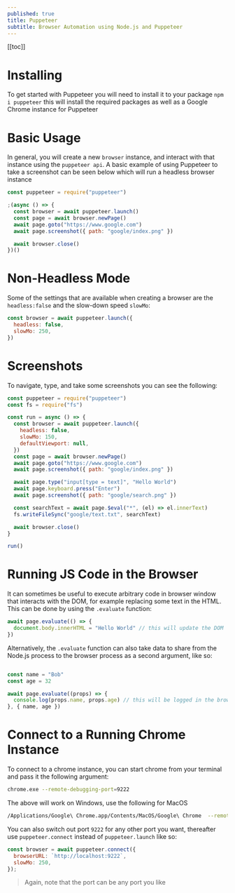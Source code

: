 ```yaml
---
published: true
title: Puppeteer
subtitle: Browser Automation using Node.js and Puppeteer
---
```


[[toc]]

# Installing

To get started with Puppeteer you will need to install it to your package `npm i puppeteer` this will install the required packages as well as a Google Chrome instance for Puppeteer

# Basic Usage

In general, you will create a new `browser` instance, and interact with that instance using the `puppeteer api`. A basic example of using Puppeteer to take a screenshot can be seen below which will run a headless browser instance

```js
const puppeteer = require("puppeteer")

;(async () => {
  const browser = await puppeteer.launch()
  const page = await browser.newPage()
  await page.goto("https://www.google.com")
  await page.screenshot({ path: "google/index.png" })

  await browser.close()
})()
```

# Non-Headless Mode

Some of the settings that are available when creating a browser are the `headless:false` and the slow-down speed `slowMo`:

```js
const browser = await puppeteer.launch({
  headless: false,
  slowMo: 250,
})
```

# Screenshots

To navigate, type, and take some screenshots you can see the following:

```js
const puppeteer = require("puppeteer")
const fs = require("fs")

const run = async () => {
  const browser = await puppeteer.launch({
    headless: false,
    slowMo: 150,
    defaultViewport: null,
  })
  const page = await browser.newPage()
  await page.goto("https://www.google.com")
  await page.screenshot({ path: "google/index.png" })

  await page.type("input[type = text]", "Hello World")
  await page.keyboard.press("Enter")
  await page.screenshot({ path: "google/search.png" })

  const searchText = await page.$eval("*", (el) => el.innerText)
  fs.writeFileSync("google/text.txt", searchText)

  await browser.close()
}

run()
```

# Running JS Code in the Browser

It can sometimes be useful to execute arbitrary code in browser window that interacts with the DOM, for example replacing some text in the HTML. This can be done by using the `.evaluate` function:

```js
await page.evaluate(() => {
  document.body.innerHTML = "Hello World" // this will update the DOM
})
```

Alternatively, the `.evaluate` function can also take data to share from the Node.js process to the browser process as a second argument, like so:

```js

const name = "Bob"
const age = 32

await page.evaluate((props) => {
  console.log(props.name, props.age) // this will be logged in the browser console
}, { name, age })
```

# Connect to a Running Chrome Instance

To connect to a chrome instance, you can start chrome from your terminal and pass it the following argument:

```sh
chrome.exe --remote-debugging-port=9222
```

The above will work on Windows, use the following for MacOS

```sh
/Applications/Google\ Chrome.app/Contents/MacOS/Google\ Chrome  --remote-debugging-port=9222
```

You can also switch out port `9222` for any other port you want, thereafter use `puppeteer.connect` instead of `puppeteer.launch` like so:

```js
const browser = await puppeteer.connect({
  browserURL: `http://localhost:9222`,
  slowMo: 250,
});
```

> Again, note that the port can be any port you like